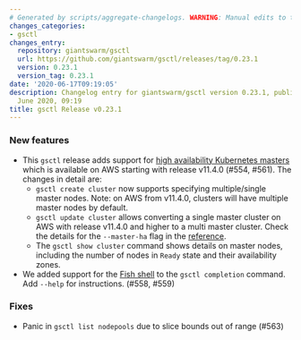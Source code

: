 ```yaml
---
# Generated by scripts/aggregate-changelogs. WARNING: Manual edits to this files will be overwritten.
changes_categories:
- gsctl
changes_entry:
  repository: giantswarm/gsctl
  url: https://github.com/giantswarm/gsctl/releases/tag/0.23.1
  version: 0.23.1
  version_tag: 0.23.1
date: '2020-06-17T09:19:05'
description: Changelog entry for giantswarm/gsctl version 0.23.1, published on 17
  June 2020, 09:19
title: gsctl Release v0.23.1
---
```


### New features

- This `gsctl` release adds support for [high availability Kubernetes masters](https://docs.giantswarm.io/basics/ha-masters/) which is available on AWS starting with release v11.4.0 (#554, #561). The changes in detail are:
  - `gsctl create cluster` now supports specifying multiple/single master nodes. Note: on AWS from v11.4.0, clusters will have multiple master nodes by default.
  - `gsctl update cluster` allows converting a single master cluster on AWS with release v11.4.0 and higher to a multi master cluster. Check the details for the `--master-ha` flag in the [reference](https://docs.giantswarm.io/reference/gsctl/update-cluster/).
  - The `gsctl show cluster` command shows details on master nodes, including the number of nodes in `Ready` state and their availability zones.
- We added support for the [Fish shell](https://fishshell.com/) to the `gsctl completion` command. Add `--help` for instructions. (#558, #559)

### Fixes

- Panic in `gsctl list nodepools` due to slice bounds out of range (#563)

